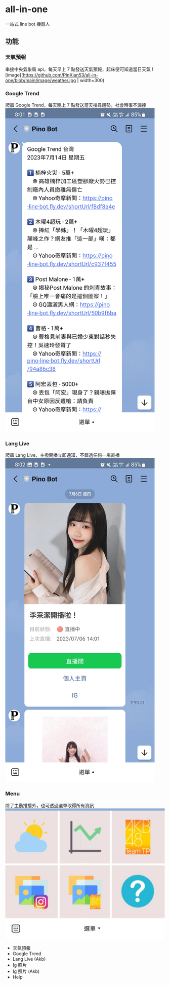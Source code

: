 # all-in-one
一站式 line bot 機器人

## 功能
### 天氣預報
串接中央氣象局 api，每天早上 7 點發送天氣預報，起床便可知道當日天氣
![image](https://github.com/PinXian53/all-in-one/blob/main/image/weather.jpg | width=300)

### Google Trend
爬蟲 Google Trend，每天晚上 7 點發送當天搜尋趨勢，社會時事不漏接
![image](https://github.com/PinXian53/all-in-one/blob/main/image/google-trend.jpg)

### Lang Live
爬蟲 Lang Live，主撥開播立即通知，不錯過任何一場直播
![image](https://github.com/PinXian53/all-in-one/blob/main/image/lang-live.jpg)

### Menu
除了主動推播外，也可透過選單取得所有資訊
![image](https://github.com/PinXian53/all-in-one/blob/main/image/menu.jpg)
- 天氣預報
- Google Trend
- Lang Live (Akb)
- Ig 照片
- Ig 照片 (Akb)
- Help